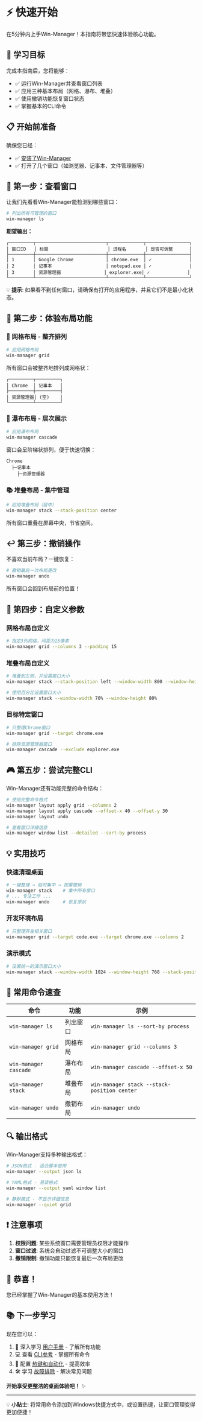 # ⚡ 快速开始

在5分钟内上手Win-Manager！本指南将带您快速体验核心功能。

## 🎯 学习目标

完成本指南后，您将能够：
- ✅ 运行Win-Manager并查看窗口列表
- ✅ 应用三种基本布局（网格、瀑布、堆叠）
- ✅ 使用撤销功能恢复窗口状态
- ✅ 掌握基本的CLI命令

## 📋 开始前准备

确保您已经：
- ✅ [安装了Win-Manager](installation.md)
- ✅ 打开了几个窗口（如浏览器、记事本、文件管理器等）

## 🚀 第一步：查看窗口

让我们先看看Win-Manager能检测到哪些窗口：

```bash
# 列出所有可管理的窗口
win-manager ls
```

**期望输出：**
```
┌─────────┬──────────────────────────┬─────────────┬────────────────┐
│ 窗口ID   │ 标题                      │ 进程名       │ 是否可调整      │
├─────────┼──────────────────────────┼─────────────┼────────────────┤
│ 1       │ Google Chrome            │ chrome.exe  │ ✓              │
│ 2       │ 记事本                    │ notepad.exe │ ✓              │
│ 3       │ 资源管理器                │ explorer.exe│ ✓              │
└─────────┴──────────────────────────┴─────────────┴────────────────┘
```

💡 **提示**: 如果看不到任何窗口，请确保有打开的应用程序，并且它们不是最小化状态。

## 🎯 第二步：体验布局功能

### 🔲 网格布局 - 整齐排列

```bash
# 应用网格布局
win-manager grid
```

所有窗口会被整齐地排列成网格状：
```
┌─────────┬─────────┐
│ Chrome  │ 记事本   │
├─────────┼─────────┤
│ 资源管理器│ (空)    │
└─────────┴─────────┘
```

### 🔄 瀑布布局 - 层次展示

```bash
# 应用瀑布布局
win-manager cascade
```

窗口会呈阶梯状排列，便于快速切换：
```
Chrome
  ├─记事本
    ├─资源管理器
```

### 📚 堆叠布局 - 集中管理

```bash
# 应用堆叠布局（居中）
win-manager stack --stack-position center
```

所有窗口重叠在屏幕中央，节省空间。

## ↩️ 第三步：撤销操作

不喜欢当前布局？一键恢复：

```bash
# 撤销最后一次布局更改
win-manager undo
```

所有窗口会回到布局前的位置！

## 🔧 第四步：自定义参数

### 网格布局自定义

```bash
# 指定3列网格，间距为15像素
win-manager grid --columns 3 --padding 15
```

### 堆叠布局自定义

```bash
# 堆叠到左侧，并设置窗口大小
win-manager stack --stack-position left --window-width 800 --window-height 600

# 使用百分比设置窗口大小
win-manager stack --window-width 70% --window-height 80%
```

### 目标特定窗口

```bash
# 只整理Chrome窗口
win-manager grid --target chrome.exe

# 排除资源管理器窗口
win-manager cascade --exclude explorer.exe
```

## 🎮 第五步：尝试完整CLI

Win-Manager还有功能完整的命令结构：

```bash
# 使用完整命令格式
win-manager layout apply grid --columns 2
win-manager layout apply cascade --offset-x 40 --offset-y 30
win-manager layout undo

# 查看窗口详细信息
win-manager window list --detailed --sort-by process
```

## 💡 实用技巧

### 快速清理桌面
```bash
# 一键整理 → 临时集中 → 按需撤销
win-manager stack    # 集中所有窗口
# ... 专注工作 ...
win-manager undo     # 恢复原状
```

### 开发环境布局
```bash
# 只整理开发相关窗口
win-manager grid --target code.exe --target chrome.exe --columns 2
```

### 演示模式
```bash
# 设置统一的演示窗口大小
win-manager stack --window-width 1024 --window-height 768 --stack-position center
```

## 🎯 常用命令速查

| 命令 | 功能 | 示例 |
|------|------|------|
| `win-manager ls` | 列出窗口 | `win-manager ls --sort-by process` |
| `win-manager grid` | 网格布局 | `win-manager grid --columns 3` |
| `win-manager cascade` | 瀑布布局 | `win-manager cascade --offset-x 50` |
| `win-manager stack` | 堆叠布局 | `win-manager stack --stack-position center` |
| `win-manager undo` | 撤销布局 | `win-manager undo` |

## 🔍 输出格式

Win-Manager支持多种输出格式：

```bash
# JSON格式 - 适合脚本使用
win-manager --output json ls

# YAML格式 - 易读格式
win-manager --output yaml window list

# 静默模式 - 不显示详细信息
win-manager --quiet grid
```

## ❗ 注意事项

1. **权限问题**: 某些系统窗口需要管理员权限才能操作
2. **窗口过滤**: 系统会自动过滤不可调整大小的窗口
3. **撤销限制**: 撤销功能只能恢复最后一次布局更改

## 🎉 恭喜！

您已经掌握了Win-Manager的基本使用方法！

## 📚 下一步学习

现在您可以：

1. 📖 深入学习 [用户手册](user-guide.md) - 了解所有功能
2. 💻 查看 [CLI参考](cli-reference.md) - 掌握所有命令
3. 🔧 配置 [热键和自动化](user-guide.md#热键配置) - 提高效率
4. 🛠️ 学习 [故障排除](troubleshooting.md) - 解决常见问题

**开始享受更整洁的桌面体验吧！** ✨

---

💡 **小贴士**: 将常用命令添加到Windows快捷方式中，或设置热键，让窗口管理变得更加便捷！